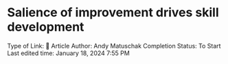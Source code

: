 # Salience of improvement drives skill development

Type of Link: 📝 Article
Author: Andy Matuschak
Completion Status: To Start
Last edited time: January 18, 2024 7:55 PM